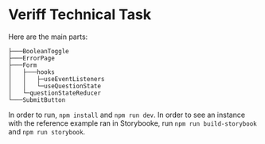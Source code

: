# Veriff Technical Task

Here are the main parts:

```
├───BooleanToggle
├───ErrorPage
├───Form
│   ├───hooks
│   │   ├─useEventListeners
│   │   └─useQuestionState
│   └─questionStateReducer
└───SubmitButton
```

In order to run, `npm install` and `npm run dev`.
In order to see an instance with the reference example ran in Storybooke, run `npm run build-storybook` and `npm run storybook`.

